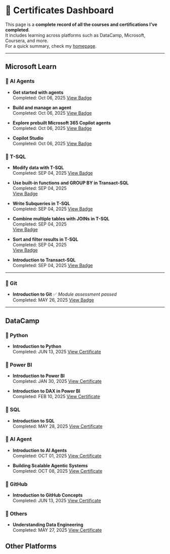 # 📜 Certificates Dashboard

This page is a **complete record of all the courses and certifications I’ve completed**.  
It includes learning across platforms such as DataCamp, Microsoft, Coursera, and more.  
For a quick summary, check my [homepage](index.md).

---

## Microsoft Learn

### 🔹 AI Agents

- **Get started with agents**  
  Completed: Oct 06, 2025
  [View Badge](https://learn.microsoft.com/api/achievements/share/en-us/Crystal-3070/KCJLU3FB?sharingId=2F302E09746A9BD0)

- **Build and manage an agent**  
  Completed: Oct 06, 2025
  [View Badge](https://learn.microsoft.com/api/achievements/share/en-gb/Crystal-3070/B9TLW35D?sharingId=2F302E09746A9BD0)

- **Explore prebuilt Microsoft 365 Copilot agents**  
  Completed: Oct 06, 2025
  [View Badge](https://learn.microsoft.com/api/achievements/share/en-us/Crystal-3070/UA8YP4H3?sharingId=2F302E09746A9BD0)

- **Copilot Studio**  
  Completed: Oct 06, 2025
  [View Badge](https://learn.microsoft.com/api/achievements/share/en-us/Crystal-3070/DUS64V8J?sharingId=2F302E09746A9BD0)

  
### 🔹 T-SQL
- **Modify data with T-SQL**  
  Completed: SEP 04, 2025
  [View Badge](https://learn.microsoft.com/api/achievements/share/en-us/Crystal-3070/VJAXSJKM?sharingId=2F302E09746A9BD0)

- **Use built-in functions and GROUP BY in Transact-SQL**  
  Completed: SEP 04, 2025  
  [View Badge](https://learn.microsoft.com/api/achievements/share/en-us/Crystal-3070/8Z9GVZFW?sharingId=2F302E09746A9BD0)

- **Write Subqueries in T-SQL**  
  Completed: SEP 04, 2025 
  [View Badge](https://learn.microsoft.com/api/achievements/share/en-us/Crystal-3070/ZBYNJBV2?sharingId=2F302E09746A9BD0)

- **Combine multiple tables with JOINs in T-SQL**  
  Completed: SEP 04, 2025  
  [View Badge](https://learn.microsoft.com/api/achievements/share/en-us/Crystal-3070/9YLTAXGU?sharingId=2F302E09746A9BD0)

- **Sort and filter results in T-SQL**  
  Completed: SEP 04, 2025  
  [View Badge](https://learn.microsoft.com/api/achievements/share/en-us/Crystal-3070/8Z9GV79W?sharingId=2F302E09746A9BD0)

- **Introduction to Transact-SQL**  
  Completed: SEP 04, 2025
  [View Badge](https://learn.microsoft.com/api/achievements/share/en-us/Crystal-3070/URGS7YS3?sharingId=2F302E09746A9BD0)

---

### 🔹 Git
- **Introduction to Git** ✅ *Module assessment passed*  
  Completed: MAY 26, 2025
  [View Badge](https://learn.microsoft.com/api/achievements/share/en-us/Crystal-3070/BCH6LA8D?sharingId=2F302E09746A9BD0)

---

## DataCamp

### 🔹 Python

- **Introduction to Python**  
  Completed: JUN 13, 2025
  [View Certificate](https://www.datacamp.com/completed/statement-of-accomplishment/course/ddfac39325a8b06eeb762360fcf0d2929e4f1ebf)

### 🔹 Power BI

- **Introduction to Power BI**  
  Completed: JAN 30, 2025
  [View Certificate](https://www.datacamp.com/completed/statement-of-accomplishment/course/f49ca8d394d76c101892693c6762ea668b9403ee)
  
- **Introduction to DAX in Power BI**  
  Completed: FEB 10, 2025
  [View Certificate](https://www.datacamp.com/completed/statement-of-accomplishment/course/b75fcdd9d36dc840f66728ea326fb88e4928ffbb)

### 🔹 SQL

- **Introduction to SQL**  
  Completed: MAY 28, 2025
  [View Certificate](https://www.datacamp.com/completed/statement-of-accomplishment/course/c3ee00a62366c552b49a121c4cc684a0230e0abd)


### 🔹 AI Agent
- **Introduction to AI Agents**  
  Completed: OCT 01, 2025
  [View Certificate](https://www.datacamp.com/completed/statement-of-accomplishment/course/cb73ce7eb8e47644bad3416bb2f383e9efb5c19b)

- **Building Scalable Agentic Systems**  
  Completed: OCT 08, 2025
  [View Certificate](https://www.datacamp.com/completed/statement-of-accomplishment/course/877392004e1b22ae505c380a13dbe6fa412dd2f2?utm_medium=organic_social&utm_campaign=sharewidget&utm_content=soa&utm_source=copylink)
  

### 🔹 GitHub

- **Introduction to GitHub Concepts**  
  Completed: JUN 13, 2025
  [View Certificate](https://www.datacamp.com/completed/statement-of-accomplishment/course/f2f712d27f5141c6192a4e490bebfbfaa18102ed)
  
### 🔹 Others

- **Understanding Data Engineering**  
  Completed: MAY 27, 2025
  [View Certificate](https://www.datacamp.com/completed/statement-of-accomplishment/course/1751df2f7f62a74725c1056188a9197213e08f2f)


## Other Platforms
 

